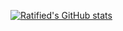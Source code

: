 [![Ratified's GitHub stats](https://github-readme-stats.vercel.app/api?username=Ratified)](https://github.com/anuraghazra/github-readme-stats)
